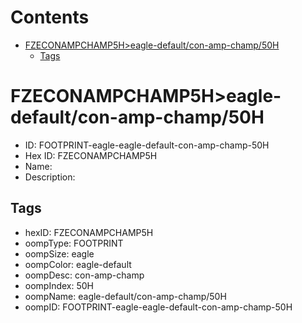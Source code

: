 



Contents
========

* [FZECONAMPCHAMP5H>eagle-default/con-amp-champ/50H](#fzeconampchamp5heagle-defaultcon-amp-champ50h)
	* [Tags](#tags)

# FZECONAMPCHAMP5H>eagle-default/con-amp-champ/50H

- ID: FOOTPRINT-eagle-eagle-default-con-amp-champ-50H
- Hex ID: FZECONAMPCHAMP5H
- Name: 
- Description: 

## Tags

- hexID: FZECONAMPCHAMP5H
- oompType: FOOTPRINT
- oompSize: eagle
- oompColor: eagle-default
- oompDesc: con-amp-champ
- oompIndex: 50H
- oompName: eagle-default/con-amp-champ/50H
- oompID: FOOTPRINT-eagle-eagle-default-con-amp-champ-50H
